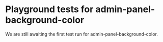 # Playground tests for admin-panel-background-color
We are still awaiting the first test run for admin-panel-background-color.
